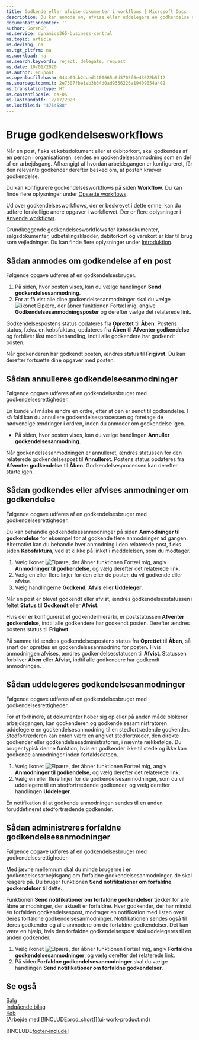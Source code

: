 ```yaml
---
title: Godkende eller afvise dokumenter i workflows | Microsoft Docs
description: Du kan anmode om, afvise eller uddelegere en godkendelse af f.eks. et købs- eller salgsdokument som en del af et workflow.
documentationcenter: ''
author: SorenGP
ms.service: dynamics365-business-central
ms.topic: article
ms.devlang: na
ms.tgt_pltfrm: na
ms.workload: na
ms.search.keywords: reject, delegate, request
ms.date: 10/01/2020
ms.author: edupont
ms.openlocfilehash: 044b09cb2dced1100665a6d5705f6e43672b5f12
ms.sourcegitcommit: 2e7307fbe1eb3b34d0ad9356226a19409054a402
ms.translationtype: HT
ms.contentlocale: da-DK
ms.lasthandoff: 12/17/2020
ms.locfileid: "4754588"
---
```

# <a name="use-approval-workflows"></a>Bruge godkendelsesworkflows
Når en post, f.eks et købsdokument eller et debitorkort, skal godkendes af en person i organisationen, sendes en godkendelsesanmodning som en del af en arbejdsgang. Afhængigt af hvordan arbejdsgangen er konfigureret, får den relevante godkender derefter besked om, at posten kræver godkendelse.

Du kan konfigurere godkendelsesworkflows på siden **Workflow**. Du kan finde flere oplysninger under [Opsætte workflows](across-set-up-workflows.md).

Ud over godkendelsesworkflows, der er beskrevet i dette emne, kan du udføre forskellige andre opgaver i workflowet. Der er flere oplysninger i [Anvende workflows](across-use-workflows.md).

Grundlæggende godkendelsesworkflows for købsdokumenter, salgsdokumenter, udbetalingskladder, debitorkort og varekort er klar til brug som vejledninger. Du kan finde flere oplysninger under [Introduktion](product-get-started.md).

## <a name="to-request-approval-of-a-record"></a>Sådan anmodes om godkendelse af en post
Følgende opgave udføres af en godkendelsesbruger.

1. På siden, hvor posten vises, kan du vælge handlingen **Send godkendelsesanmodning**.
2. For at få vist alle dine godkendelsesanmodninger skal du vælge ![ikonet Elpære, der åbner funktionen Fortæl mig](media/ui-search/search_small.png "Fortæl mig, hvad du vil foretage dig"), angive **Godkendelsesanmodningsposter** og derefter vælge det relaterede link.  

Godkendelsespostens status opdateres fra **Oprettet** til **Åben**. Postens status, f.eks. en købsfaktura, opdateres fra **Åben** til **Afventer godkendelse** og forbliver låst mod behandling, indtil alle godkendere har godkendt posten.

Når godkenderen har godkendt posten, ændres status til **Frigivet**. Du kan derefter fortsætte dine opgaver med posten.

## <a name="to-cancel-requests-for-approval"></a>Sådan annulleres godkendelsesanmodninger
Følgende opgave udføres af en godkendelsesbruger med godkendelsesrettigheder.

En kunde vil måske ændre en ordre, efter at den er sendt til godkendelse. I så fald kan du annullere godkendelsesprocessen og foretage de nødvendige ændringer i ordren, inden du anmoder om godkendelse igen.

- På siden, hvor posten vises, kan du vælge handlingen **Annuller godkendelsesanmodning**.

Når godkendelsesanmodningen er annulleret, ændres statussen for den relaterede godkendelsespost til **Annulleret**. Postens status opdateres fra **Afventer godkendelse** til **Åben**. Godkendelsesprocessen kan derefter starte igen.

## <a name="to-approve-or-reject-requests-for-approval"></a>Sådan godkendes eller afvises anmodninger om godkendelse
Følgende opgave udføres af en godkendelsesbruger med godkendelsesrettigheder.

Du kan behandle godkendelsesanmodninger på siden **Anmodninger til godkendelse** for eksempel for at godkende flere anmodninger ad gangen. Alternativt kan du behandle hver anmodning i den relaterede post, f.eks siden **Købsfaktura**, ved at klikke på linket i meddelelsen, som du modtager.

1. Vælg ikonet ![Elpære, der åbner funktionen Fortæl mig](media/ui-search/search_small.png "Fortæl mig, hvad du vil foretage dig"), angiv **Anmodninger til godkendelse**, og vælg derefter det relaterede link.
2. Vælg en eller flere linjer for den eller de poster, du vil godkende eller afvise.
3. Vælg handlingerne **Godkend**, **Afvis** eller **Uddeleger**.

Når en post er blevet godkendt eller afvist, ændres godkendelsesstatussen i feltet **Status** til **Godkendt** eller **Afvist**.

Hvis der er konfigureret et godkenderhierarki, er poststatussen **Afventer godkendelse**, indtil alle godkendere har godkendt posten. Derefter ændres postens status til **Frigivet**.

På samme tid ændres godkendelsespostens status fra **Oprettet** til **Åben**, så snart der oprettes en godkendelsesanmodning for posten. Hvis anmodningen afvises, ændres godkendelsesstatusen til **Afvist**. Statussen forbliver **Åben** eller **Afvist**, indtil alle godkendere har godkendt anmodningen.

## <a name="to-delegate-requests-for-approval"></a>Sådan uddelegeres godkendelsesanmodninger
Følgende opgave udføres af en godkendelsesbruger med godkendelsesrettigheder.

For at forhindre, at dokumenter hober sig op eller på anden måde blokerer arbejdsgangen, kan godkenderen og godkendelsesaministratoren uddelegere en godkendelsesanmodning til en stedfortrædende godkender. Stedfortræderen kan enten være en angivet stedfortræder, den direkte godkender eller godkendelsesadministratoren, i nævnte rækkefølge. Du bruger typisk denne funktion, hvis en godkender ikke til stede og ikke kan godkende anmodninger inden forfaldsdatoen.

1. Vælg ikonet ![Elpære, der åbner funktionen Fortæl mig](media/ui-search/search_small.png "Fortæl mig, hvad du vil foretage dig"), angiv **Anmodninger til godkendelse**, og vælg derefter det relaterede link.
2. Vælg en eller flere linjer for de godkendelsesanmodninger, som du vil uddelegere til en stedfortrædende godkender, og vælg derefter handlingen **Uddeleger**.

En notifikation til at godkende anmodningen sendes til en anden foruddefineret stedfortrædende godkender.

## <a name="to-manage-overdue-approval-requests"></a>Sådan administreres forfaldne godkendelsesanmodninger
Følgende opgave udføres af en godkendelsesbruger med godkendelsesrettigheder.

Med jævne mellemrum skal du minde brugerne i en godkendelsesarbejdsgang om forfaldne godkendelsesanmodninger, de skal reagere på. Du bruger funktionen **Send notifikationer om forfaldne godkendelser** til dette.

Funktionen **Send notifikationer om forfaldne godkendelser** tjekker for alle åbne anmodninger, der aktuelt er forfaldne. Hver godkender, der har mindst én forfalden godkendelsespost, modtager en notifikation med listen over deres forfaldne godkendelsesanmodninger. Notifikationen sendes også til deres godkender og alle anmodere om de forfaldne godkendelser. Det kan være en hjælp, hvis den forfaldne godkendelsespost skal uddelegeres til en anden godkender.

1. Vælg ikonet ![Elpære, der åbner funktionen Fortæl mig](media/ui-search/search_small.png "Fortæl mig, hvad du vil foretage dig"), angiv **Forfaldne godkendelsesanmodninger**, og vælg derefter det relaterede link.
2. På siden **Forfaldne godkendelsesanmodninger** skal du vælge handlingen **Send notifikationer om forfaldne godkendelser**.

## <a name="see-also"></a>Se også
[Salg](sales-manage-sales.md)    
[Indgående bilag](across-income-documents.md)  
[Køb](purchasing-manage-purchasing.md)  
[Arbejde med [!INCLUDE[prod_short](includes/prod_short.md)]](ui-work-product.md)


[!INCLUDE[footer-include](includes/footer-banner.md)]